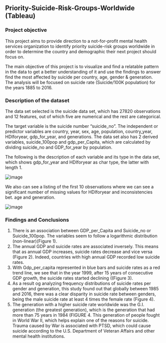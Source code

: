 ## Priority-Suicide-Risk-Groups-Worldwide (Tableau)

### Project objective

This project aims to provide direction to a not-for-profit mental health services organization to identify priority suicide-risk groups worldwide in order to determine the country and demographic their next project should focus on.

The main objective of this project is to visualize and find a relatable pattern in the data to get a better understanding of it and use the findings to answer find the most affected by suicide per country, age, gender & generation. The analysis will be focused on suicide rate (Suicide/100K population) for the years 1885 to 2016.

### Description of the dataset

The data set selected is the suicide data set, which has 27820 observations and 12 features, out of which five are numerical and the rest are categorical.

The target variable is the suicide number “suicide_no”. The independent or predictor variables are country, year, sex, age, population, country_year, HDIforyear, gdp_for_year, and generations. 
The data set also has 2 derived variables, suicide_100pop and gdp_per_Capita, which are calculated by dividing suicide_no and GDP_for_year by population.

The following is the description of each variable and its type in the data set, which shows gdp_for_year and HDIforyear as char type, the latter with length 1.

![image](https://user-images.githubusercontent.com/8260464/139686505-fcbe2434-3009-4d43-9b93-5d48ab2e7ff9.png)

We also can see a listing of the first 10 observations where we can see a significant number of missing values for HDIforyear and inconsistencies bet. age and generation.

![image](https://user-images.githubusercontent.com/8260464/139686551-46e378c5-706d-4743-8766-81ca111b0296.png)

### Findings and Conclusions

1. There is an association between GDP_per_Capita and Suicide_no or Suicide_100pop. The variables seem to follow a logarithmic distribution (non-linear)(Figure 1).
2. The annual GDP and suicide rates are associated inversely. This means that as annual GDP increases, suicide rates decrease and vice versa (Figure 2). Indeed, countries with high annual GDP recorded low suicide rates.
3. With Gdp_per_capita represented in blue bars and suicide rates as a red trend line, we see that in the year 1999, after 15 years of consecutive GDP growth, the suicide rates started declining ((Figure 3).
4. As a result og analyzing frequency distributions of suicide rates per gender and generation, this study found out that globally between 1985 and 2016, there was a clear disparity in suicide rate between genders, being the male suicide rate at least 4 times the female rate (Figure 4).
5. The generation with a higher suicide rate worldwide was the G.I. generation (the greatest generation), which is the generation that had more than 75 years in 1984 (FIGURE 4. This generation of people fought in World War II, which helps explain one of the reasons for suicide. Trauma caused by War is associated with PTSD, which could cause suicide according to the U.S. Department of Veteran Affairs and other mental health institutions.
